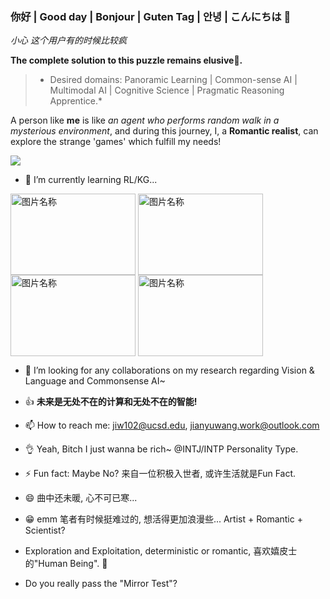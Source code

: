 ### 你好 | Good day | Bonjour | Guten Tag | 안녕  | こんにちは 👋

*小心 这个用户有的时候比较疯*

**The complete solution to this puzzle remains elusive🤔.**
<!--
**MM-IR/MM-IR** is a ✨ _special_ ✨ repository because its `README.md` (this file) appears on your GitHub profile.

Here are some ideas to get you started:

- 🔭 I’m currently working on ...
- 🌱 I’m currently learning ...
- 👯 I’m looking to collaborate on ...
- 🤔 I’m looking for help with ...
- 💬 Ask me about ...
- 📫 How to reach me: ...
- 😄 Pronouns: ...
- ⚡ Fun fact: ...
-->
> * Desired domains: Panoramic Learning | Common-sense AI | Multimodal AI | Cognitive Science | Pragmatic Reasoning Apprentice.*

A person like **me** is like *an agent who performs random walk in a mysterious environment*, and during this journey, I, a 
**Romantic realist**, can explore the strange 'games' which fulfill my needs!

![](https://github-readme-stats.vercel.app/api?username=MM-IR&show_icons=true&theme=radical&bg_color=30,e96443,904e95&title_color=fff&text_color=fff&hide=contribs,issues)

- 🌱 I’m currently learning RL/KG...


<img src="https://user-images.githubusercontent.com/9102141/87268895-3e0d0780-c4fe-11ea-849e-6140b7e0d4de.gif" width = "200" height = "130" alt="图片名称" 
align=center>
<img src="https://user-images.githubusercontent.com/9102141/87268895-3e0d0780-c4fe-11ea-849e-6140b7e0d4de.gif" width = "200" height = "130" alt="图片名称" 
align=center>
<img src="https://user-images.githubusercontent.com/9102141/87268895-3e0d0780-c4fe-11ea-849e-6140b7e0d4de.gif" width = "200" height = "130" alt="图片名称" 
align=center>
<img src="https://user-images.githubusercontent.com/9102141/87268895-3e0d0780-c4fe-11ea-849e-6140b7e0d4de.gif" width = "200" height = "130" alt="图片名称" 
align=center>

- 👯 I’m looking for any collaborations on my research regarding Vision & Language and Commonsense AI~ 

- 👍 **未来是无处不在的计算和无处不在的智能!**

- 📫 How to reach me: jiw102@ucsd.edu, jianyuwang.work@outlook.com

- 👌 Yeah, Bitch I just wanna be rich~ @INTJ/INTP Personality Type.

-  ⚡ Fun fact: Maybe No? 来自一位积极入世者, 或许生活就是Fun Fact.

- 😄 曲中还未暖, 心不可已寒...

- 😁 emm 笔者有时候挺难过的, 想活得更加浪漫些... Artist + Romantic + Scientist?

- Exploration and Exploitation, deterministic or romantic, 喜欢嬉皮士的"Human Being". 🐷

- Do you really pass the "Mirror Test"?
